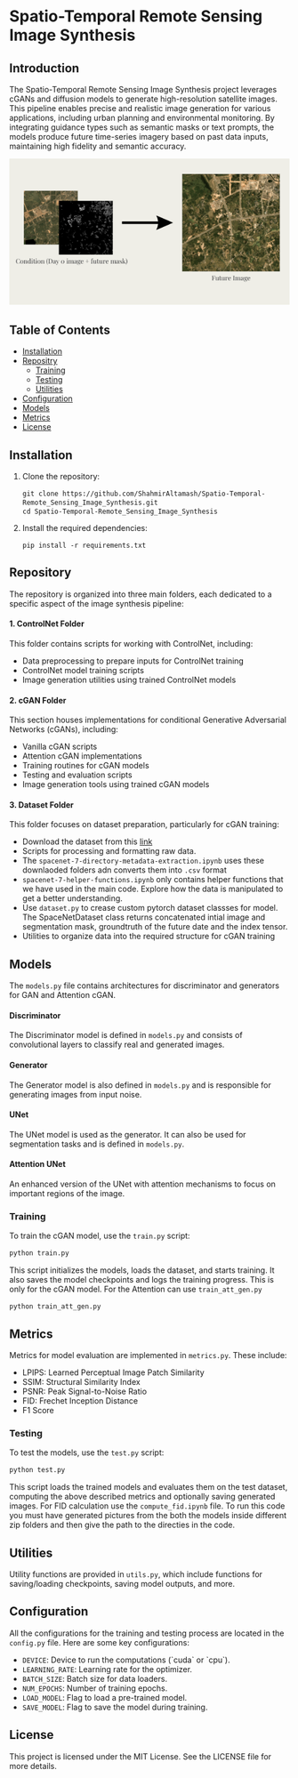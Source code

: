 # Spatio-Temporal Remote Sensing Image Synthesis

## Introduction
The Spatio-Temporal Remote Sensing Image Synthesis project leverages cGANs and diffusion models to generate high-resolution satellite images. This pipeline enables precise and realistic image generation for various applications, including urban planning and environmental monitoring. By integrating guidance types such as semantic masks or text prompts, the models produce future time-series imagery based on past data inputs, maintaining high fidelity and semantic accuracy.

<div align="center">
  <img src="Motivation.png" alt="Diagram">
</div>


## Table of Contents
- [Installation](#installation)
- [Repositry](#Repositry)
  - [Training](#training)
  - [Testing](#testing)
  - [Utilities](#utilities)
- [Configuration](#configuration)
- [Models](#models)
- [Metrics](#metrics)
- [License](#license)

## Installation

1. Clone the repository:
   ```
   git clone https://github.com/ShahmirAltamash/Spatio-Temporal-Remote_Sensing_Image_Synthesis.git
   cd Spatio-Temporal-Remote_Sensing_Image_Synthesis 
   ```

2. Install the required dependencies:
   ```
   pip install -r requirements.txt
   ```

## Repository

The repository is organized into three main folders, each dedicated to a specific aspect of the image synthesis pipeline:

#### 1. ControlNet Folder

This folder contains scripts for working with ControlNet, including:

- Data preprocessing to prepare inputs for ControlNet training
- ControlNet model training scripts
- Image generation utilities using trained ControlNet models

#### 2. cGAN Folder

This section houses implementations for conditional Generative Adversarial Networks (cGANs), including:

- Vanilla cGAN scripts
- Attention cGAN implementations
- Training routines for cGAN models
- Testing and evaluation scripts
- Image generation tools using trained cGAN models

#### 3. Dataset Folder

This folder focuses on dataset preparation, particularly for cGAN training:

- Download the dataset from this [link]( https://www.kaggle.com/datasets/amerii/spacenet-7-multitemporal-urban-development) 
- Scripts for processing and formatting raw data.
- The `spacenet-7-directory-metadata-extraction.ipynb` uses these downlaoded folders adn converts them into `.csv` format
- `spacenet-7-helper-functions.ipynb` only contains helper functions that we have used in the main code. Explore how the data is manipulated to get a better understanding.
- Use `dataset.py` to crease custom pytorch dataset classses for model. The SpaceNetDataset class returns concatenated intial image and segmentation mask, groundtruth of the future date and the index tensor.
- Utilities to organize data into the required structure for cGAN training

## Models
The `models.py` file contains architectures for discriminator and generators for GAN and Attention cGAN.

#### Discriminator
The Discriminator model is defined in `models.py` and consists of convolutional layers to classify real and generated images.

#### Generator
The Generator model is also defined in `models.py` and is responsible for generating images from input noise.

#### UNet
The UNet model is used as the generator. It can also be used for segmentation tasks and is defined in `models.py`.

#### Attention UNet
An enhanced version of the UNet with attention mechanisms to focus on important regions of the image.

### Training

To train the cGAN model, use the `train.py` script:

   ```bash
   python train.py
  ```

This script initializes the models, loads the dataset, and starts training. It also saves the model checkpoints and logs the training progress.
This is only for the cGAN model. For the Attention can use `train_att_gen.py`
```
python train_att_gen.py
```

## Metrics
Metrics for model evaluation are implemented in `metrics.py`. These include:

- LPIPS: Learned Perceptual Image Patch Similarity
- SSIM: Structural Similarity Index
- PSNR: Peak Signal-to-Noise Ratio
- FID: Frechet Inception Distance 
- F1 Score


### Testing

To test the models, use the `test.py` script:

   ```bash
   python test.py
   ```

This script loads the trained models and evaluates them on the test dataset, computing the above described metrics and optionally saving generated images.
For FID calculation use the `compute_fid.ipynb` file. To run this code you must have generated pictures from the both the models inside different zip folders and then give the path to the directies in the code.

## Utilities
Utility functions are provided in `utils.py`, which include functions for saving/loading checkpoints, saving model outputs, and more.

## Configuration
All the configurations for the training and testing process are located in the `config.py` file. Here are some key configurations:

- `DEVICE`: Device to run the computations (\`cuda\` or \`cpu\`).
- `LEARNING_RATE`: Learning rate for the optimizer.
- `BATCH_SIZE`: Batch size for data loaders.
- `NUM_EPOCHS`: Number of training epochs.
- `LOAD_MODEL`: Flag to load a pre-trained model.
- `SAVE_MODEL`: Flag to save the model during training.


## License
This project is licensed under the MIT License. See the LICENSE file for more details.
